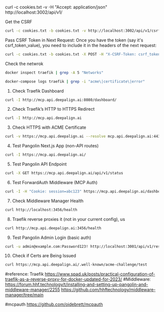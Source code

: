  curl -c cookies.txt -v -H "Accept: application/json" http://localhost:3002/api/v1/

 Get the CSRF
 ``` bash
 curl -c cookies.txt -b cookies.txt -v http://localhost:3002/api/v1/csrf-token
 ```

Pass CSRF Token in Next Request:
Once you have the token (say it's csrf_token_value), you need to include it in the headers of the next request:
 ```bash
 curl -c cookies.txt -b cookies.txt -X POST -H "X-CSRF-Token: csrf_token_value" -v http://localhost:3002/api/v1/sessions
```



Check the netwrok
```bash
docker inspect traefik | grep -A 5 "Networks"
```

```bash
docker-compose logs traefik | grep -i "acme\|certificate\|error"
```


1. Check Traefik Dashboard
```bash
curl -I http://mcp.api.deepalign.ai:8080/dashboard/
```

2. Check Traefik’s HTTP to HTTPS Redirect
```bash
curl -I http://mcp.api.deepalign.ai
```

3. Check HTTPS with ACME Certificate
```bash
curl -v https://mcp.api.deepalign.ai --resolve mcp.api.deepalign.ai:443:<your_host_ip>
```

4.  Test Pangolin Next.js App (non-API routes)
```bash
curl -I https://mcp.api.deepalign.ai/
```
5. Test Pangolin API Endpoint
```bash
curl -X GET https://mcp.api.deepalign.ai/api/v1/status
```
6. Test ForwardAuth Middleware (MCP Auth)
```bash
curl -I -H "Cookie: session=abc123" https://mcp.api.deepalign.ai/dashboard
```
7. Check Middleware Manager Health
```bash
curl http://localhost:3456/health
```
8.  Traefik reverse proxies it (not in your current config), us
```bash
curl http://mcp.api.deepalign.ai:3456/health
```
9. Test Pangolin Admin Login (basic auth)
```bash
curl -u admin@example.com:Password123! http://localhost:3001/api/v1/resources
```
10. Check if Certs are Being Issued
```bash
curl https://mcp.api.deepalign.ai/.well-known/acme-challenge/test
```




#reference: Traefik
https://www.spad.uk/posts/practical-configuration-of-traefik-as-a-reverse-proxy-for-docker-updated-for-2023/
#Middleware:
https://forum.hhf.technology/t/installing-and-setting-up-pangolin-and-middleware-manager/2255
https://github.com/hhftechnology/middleware-manager/tree/main

#mcpauth
https://github.com/oidebrett/mcpauth
